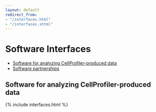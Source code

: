 ```yaml
---
layout: default
redirect_from:
- "/interfaces.html"
- "/interfaces.shtml"
---
```


Software Interfaces
===================

-   [Software for analyzing CellProfiler-produced data](#software-for-analyzing-cellprofiler-produced-data)
-   [Software partnerships](#software-partnerships)

Software for analyzing CellProfiler-produced data
-------------------------------------------------

{% include interfaces.html %}

<div class="bottom-margin"></div>
